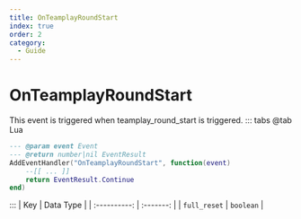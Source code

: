```yaml
---
title: OnTeamplayRoundStart
index: true
order: 2
category:
  - Guide
---
```


# OnTeamplayRoundStart
This event is triggered when teamplay_round_start is triggered.
::: tabs
@tab Lua
```lua
--- @param event Event
--- @return number|nil EventResult
AddEventHandler("OnTeamplayRoundStart", function(event)
    --[[ ... ]]
    return EventResult.Continue
end)
```

:::
|      Key     | Data Type |
| :----------: | :-------: |
| `full_reset` | `boolean` |